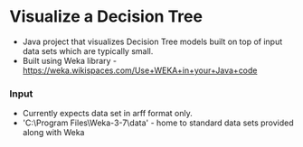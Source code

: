 # Visualize a Decision Tree 
* Java project that visualizes Decision Tree models built on top of input data sets which are typically small.
* Built using Weka library - https://weka.wikispaces.com/Use+WEKA+in+your+Java+code

### Input
* Currently expects data set in arff format only. 
* 'C:\Program Files\Weka-3-7\data' - home to standard data sets provided along with Weka